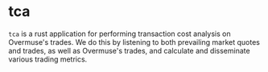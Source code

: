 # tca
`tca` is a rust application for performing transaction cost analysis on Overmuse's trades. We do this by listening to both prevailing market quotes and trades, as well as Overmuse's trades, and calculate and disseminate various trading metrics.
